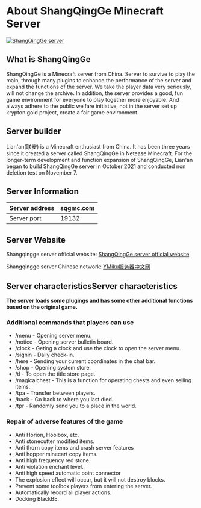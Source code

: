 # About ShangQingGe Minecraft Server

[![ShangQingGe server](https://sqgmcweb.oss-accelerate.aliyuncs.com/assets/images/qg1.jpg "ShangQingGe server")](https://sqgmcweb.oss-accelerate.aliyuncs.com/assets/images/qg1.jpg "ShangQingGe server")

## What is ShangQingGe

ShangQingGe is a Minecraft server from China. Server to survive to play the main, through many plugins to enhance the performance of the server and expand the functions of the server. We take the player data very seriously, will not change the archive. In addition, the server provides a good, fun game environment for everyone to play together more enjoyable. And always adhere to the public welfare initiative, not in the server set up krypton gold project, create a fair game environment.

## Server builder

Lian'an(联安) is a Minecraft enthusiast from China. It has been three years since it created a server called ShangQingGe in Netease Minecraft. For the longer-term development and function expansion of ShangQingGe, Lian'an began to build ShangQingGe server in October 2021 and conducted non deletion test on November 7.

## Server Information

|Server address|sqgmc.com|
| :------------ | :------------ |
|Server port|19132|

## Server Website

Shangqingge server official website: [ShangQingGe server official website](https://www.unsc.dev/ "ShangQingGe server official website")

Shangqingge server Chinese network: [YMiku服务器中文网](https://mc.unsc.dev/ "YMiku服务器中文网")

## Server characteristicsServer characteristics

**The server loads some plugings and has some other additional functions based on the original game.**

### Additional commands that players can use

- /menu - Opening server menu.
- /notice - Opening server bulletin board.
- /clock - Geting a clock and use the clock to open the server menu.
- /signin - Daily check-in.
- /here - Sending your current coordinates in the chat bar.
- /shop - Opening system store.
- /tl - To open the title store page.
- /magicalchest - This is a function for operating chests and even selling items.
- /tpa - Transfer between players.
- /back - Go back to where you last died.
- /tpr - Randomly send you to a place in the world.

### Repair of adverse features of the game

- Anti Horion, Hoolbox, etc.
- Anti stonecutter modified items.
- Anti thorn copy items and crash server features
- Anti hopper minecart copy items.
- Anti high frequency red stone.
- Anti violation enchant level.
- Anti high speed automatic point connector
- The explosion effect will occur, but it will not destroy blocks.
- Prevent some toolbox players from entering the server.
- Automatically record all player actions.
- Docking BlackBE.
